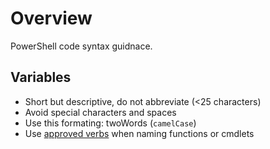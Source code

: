 # Overview

PowerShell code syntax guidnace. 

## Variables

- Short but descriptive, do not abbreviate (<25 characters)
- Avoid special characters and spaces
- Use this formating: twoWords (`camelCase`)
- Use [approved verbs](https://learn.microsoft.com/en-us/powershell/scripting/developer/cmdlet/approved-verbs-for-windows-powershell-commands?view=powershell-7.3) when naming functions or cmdlets